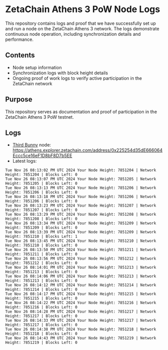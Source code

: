 # ZetaChain Athens 3 PoW Node Logs
This repository contains logs and proof that we have successfully set up and run a node on the ZetaChain Athens 3 network. The logs demonstrate continuous node operation, including synchronization details and performance.

## Contents
- Node setup information
- Synchronization logs with block height details
- Ongoing proof of work logs to verify active participation in the ZetaChain network

## Purpose
This repository serves as documentation and proof of participation in the ZetaChain Athens 3 PoW testnet.

## Logs

- [Third Bunny](https://thirdbunny.xyz/) node: https://athens.explorer.zetachain.com/address/0x225254d35dE666064Eccc5ce16eF1D8bF8D7b5EE
- Latest logs:
```
Tue Nov 26 08:13:02 PM UTC 2024 Your Node Height: 7851204 | Network Height: 7851204 | Blocks Left: 0
Tue Nov 26 08:13:07 PM UTC 2024 Your Node Height: 7851205 | Network Height: 7851205 | Blocks Left: 0
Tue Nov 26 08:13:13 PM UTC 2024 Your Node Height: 7851206 | Network Height: 7851206 | Blocks Left: 0
Tue Nov 26 08:13:18 PM UTC 2024 Your Node Height: 7851206 | Network Height: 7851206 | Blocks Left: 0
Tue Nov 26 08:13:23 PM UTC 2024 Your Node Height: 7851207 | Network Height: 7851207 | Blocks Left: 0
Tue Nov 26 08:13:29 PM UTC 2024 Your Node Height: 7851208 | Network Height: 7851208 | Blocks Left: 0
Tue Nov 26 08:13:34 PM UTC 2024 Your Node Height: 7851209 | Network Height: 7851209 | Blocks Left: 0
Tue Nov 26 08:13:39 PM UTC 2024 Your Node Height: 7851209 | Network Height: 7851210 | Blocks Left: 1
Tue Nov 26 08:13:45 PM UTC 2024 Your Node Height: 7851210 | Network Height: 7851210 | Blocks Left: 0
Tue Nov 26 08:13:50 PM UTC 2024 Your Node Height: 7851211 | Network Height: 7851211 | Blocks Left: 0
Tue Nov 26 08:13:56 PM UTC 2024 Your Node Height: 7851212 | Network Height: 7851212 | Blocks Left: 0
Tue Nov 26 08:14:01 PM UTC 2024 Your Node Height: 7851213 | Network Height: 7851213 | Blocks Left: 0
Tue Nov 26 08:14:06 PM UTC 2024 Your Node Height: 7851213 | Network Height: 7851213 | Blocks Left: 0
Tue Nov 26 08:14:12 PM UTC 2024 Your Node Height: 7851214 | Network Height: 7851214 | Blocks Left: 0
Tue Nov 26 08:14:17 PM UTC 2024 Your Node Height: 7851215 | Network Height: 7851215 | Blocks Left: 0
Tue Nov 26 08:14:22 PM UTC 2024 Your Node Height: 7851216 | Network Height: 7851216 | Blocks Left: 0
Tue Nov 26 08:14:28 PM UTC 2024 Your Node Height: 7851217 | Network Height: 7851217 | Blocks Left: 0
Tue Nov 26 08:14:33 PM UTC 2024 Your Node Height: 7851217 | Network Height: 7851217 | Blocks Left: 0
Tue Nov 26 08:14:38 PM UTC 2024 Your Node Height: 7851218 | Network Height: 7851218 | Blocks Left: 0
Tue Nov 26 08:14:43 PM UTC 2024 Your Node Height: 7851219 | Network Height: 7851219 | Blocks Left: 0
```
